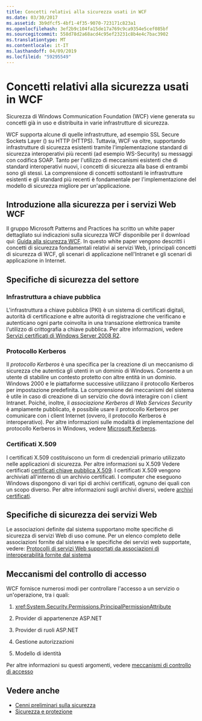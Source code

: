 ```yaml
---
title: Concetti relativi alla sicurezza usati in WCF
ms.date: 03/30/2017
ms.assetid: 3b9dfcf5-4bf1-4f35-9070-723171c823a1
ms.openlocfilehash: 3ef2b9c104fa15de17a769c9ca9354e5cef085bf
ms.sourcegitcommit: 558d78d2a68acd4c95ef23231c8b4e4c7bac3902
ms.translationtype: MT
ms.contentlocale: it-IT
ms.lasthandoff: 04/09/2019
ms.locfileid: "59295549"
---
```

# <a name="security-concepts-used-in-wcf"></a>Concetti relativi alla sicurezza usati in WCF
Sicurezza di Windows Communication Foundation (WCF) viene generata su concetti già in uso e distribuita in varie infrastrutture di sicurezza.  
  
 WCF supporta alcune di quelle infrastrutture, ad esempio SSL Secure Sockets Layer () su HTTP (HTTPS). Tuttavia, WCF va oltre, supportando infrastrutture di sicurezza esistenti tramite l'implementazione standard di sicurezza interoperativi più recenti (ad esempio WS-Security) su messaggi con codifica SOAP. Tanto per l'utilizzo di meccanismi esistenti che di standard interoperativi nuovi, i concetti di sicurezza alla base di entrambi sono gli stessi. La comprensione di concetti sottostanti le infrastrutture esistenti e gli standard più recenti è fondamentale per l'implementazione del modello di sicurezza migliore per un'applicazione.  
  
## <a name="introduction-to-security-for-wcf-web-services"></a>Introduzione alla sicurezza per i servizi Web WCF  
 Il gruppo Microsoft Patterns and Practices ha scritto un white paper dettagliato sui indicazioni sulla sicurezza WCF disponibile per il download qui: [Guida alla sicurezza WCF](https://go.microsoft.com/fwlink/?LinkId=210210). In questo white paper vengono descritti i concetti di sicurezza fondamentali relativi ai servizi Web, i principali concetti di sicurezza di WCF, gli scenari di applicazione nell'Intranet e gli scenari di applicazione in Internet.  
  
## <a name="industry-wide-security-specifications"></a>Specifiche di sicurezza del settore  
  
### <a name="public-key-infrastructure"></a>Infrastruttura a chiave pubblica  
 L'infrastruttura a chiave pubblica (PKI) è un sistema di certificati digitali, autorità di certificazione e altre autorità di registrazione che verificano e autenticano ogni parte coinvolta in una transazione elettronica tramite l'utilizzo di crittografia a chiave pubblica. Per altre informazioni, vedere [Servizi certificati di Windows Server 2008 R2](https://go.microsoft.com/fwlink/?LinkId=210211).  
  
### <a name="kerberos-protocol"></a>Protocollo Kerberos  
 Il *protocollo Kerberos* è una specifica per la creazione di un meccanismo di sicurezza che autentica gli utenti in un dominio di Windows. Consente a un utente di stabilire un contesto protetto con altre entità in un dominio. Windows 2000 e le piattaforme successive utilizzano il protocollo Kerberos per impostazione predefinita. La comprensione dei meccanismi del sistema è utile in caso di creazione di un servizio che dovrà interagire con i client Intranet. Poiché, inoltre, il *associazione Kerberos di Web Services Security* è ampiamente pubblicato, è possibile usare il protocollo Kerberos per comunicare con i client Internet (ovvero, il protocollo Kerberos è interoperativo). Per altre informazioni sulle modalità di implementazione del protocollo Kerberos in Windows, vedere [Microsoft Kerberos](https://go.microsoft.com/fwlink/?LinkId=210212).  
  
### <a name="x509-certificates"></a>Certificati X.509  
 I certificati X.509 costituiscono un form di credenziali primario utilizzato nelle applicazioni di sicurezza. Per altre informazioni su X.509 Vedere certificati [certificati chiave pubblica X.509](https://go.microsoft.com/fwlink/?LinkId=210213). I certificati X.509 vengono archiviati all'interno di un archivio certificati. I computer che eseguono Windows dispongono di vari tipi di archivi certificati, ognuno dei quali con un scopo diverso. Per altre informazioni sugli archivi diversi, vedere [archivi certificati](https://go.microsoft.com/fwlink/?LinkID=87787).  
  
## <a name="web-services-security-specifications"></a>Specifiche di sicurezza dei servizi Web  
 Le associazioni definite dal sistema supportano molte specifiche di sicurezza di servizi Web di uso comune. Per un elenco completo delle associazioni fornite dal sistema e le specifiche dei servizi web supportate, vedere: [Protocolli di servizi Web supportati da associazioni di interoperabilità fornite dal sistema](../../../../docs/framework/wcf/feature-details/web-services-protocols-supported-by-system-provided-interoperability-bindings.md)  
  
## <a name="access-control-mechanisms"></a>Meccanismi del controllo di accesso  
 WCF fornisce numerosi modi per controllare l'accesso a un servizio o un'operazione, tra i quali:  
  
1. <xref:System.Security.Permissions.PrincipalPermissionAttribute>  
  
2. Provider di appartenenze ASP.NET  
  
3. Provider di ruoli ASP.NET  
  
4. Gestione autorizzazioni  
  
5. Modello di identità  
  
 Per altre informazioni su questi argomenti, vedere [meccanismi di controllo di accesso](../../../../docs/framework/wcf/feature-details/access-control-mechanisms.md)  
  
## <a name="see-also"></a>Vedere anche

- [Cenni preliminari sulla sicurezza](../../../../docs/framework/wcf/feature-details/security-overview.md)
- [Sicurezza e protezione](https://go.microsoft.com/fwlink/?LinkID=201279&clcid=0x409)
